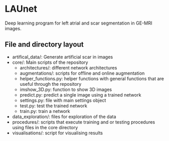# LAUnet
Deep learning program for left atrial and scar segmentation in GE-MRI images.

## File and directory layout
- artifical_data/: Generate artificial scar in images
- core/: Main scripts of the repository
  - architectures/: different network architectures
  - augmentations/: scripts for offline and online augmentation
  - helper_functions.py: helper functions with general functions that are useful through the repository
  - imshow_3D.py: function to show 3D images
  - predict.py: predict a single image using a trained network
  - settings.py: file with main settings object
  - test.py: test the trained network
  - train.py: train a network
- data_exploration/: files for exploration of the data
- procedures/: scripts that execute training and or testing procedures using files in the core directory
- visualisations/: script for visualising results